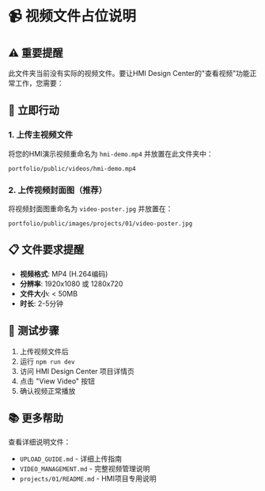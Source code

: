 # 📹 视频文件占位说明

## ⚠️ 重要提醒

此文件夹当前没有实际的视频文件。要让HMI Design Center的"查看视频"功能正常工作，您需要：

## 🎯 立即行动

### 1. 上传主视频文件
将您的HMI演示视频重命名为 `hmi-demo.mp4` 并放置在此文件夹中：
```
portfolio/public/videos/hmi-demo.mp4
```

### 2. 上传视频封面图（推荐）
将视频封面图重命名为 `video-poster.jpg` 并放置在：
```
portfolio/public/images/projects/01/video-poster.jpg
```

## 📋 文件要求提醒

- **视频格式**: MP4 (H.264编码)
- **分辨率**: 1920x1080 或 1280x720
- **文件大小**: < 50MB
- **时长**: 2-5分钟

## 🚀 测试步骤

1. 上传视频文件后
2. 运行 `npm run dev`
3. 访问 HMI Design Center 项目详情页
4. 点击 "View Video" 按钮
5. 确认视频正常播放

## 📚 更多帮助

查看详细说明文件：
- `UPLOAD_GUIDE.md` - 详细上传指南
- `VIDEO_MANAGEMENT.md` - 完整视频管理说明
- `projects/01/README.md` - HMI项目专用说明 